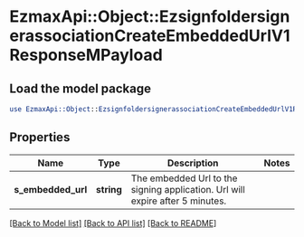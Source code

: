 # EzmaxApi::Object::EzsignfoldersignerassociationCreateEmbeddedUrlV1ResponseMPayload

## Load the model package
```perl
use EzmaxApi::Object::EzsignfoldersignerassociationCreateEmbeddedUrlV1ResponseMPayload;
```

## Properties
Name | Type | Description | Notes
------------ | ------------- | ------------- | -------------
**s_embedded_url** | **string** | The embedded Url to the signing application.    Url will expire after 5 minutes.   | 

[[Back to Model list]](../README.md#documentation-for-models) [[Back to API list]](../README.md#documentation-for-api-endpoints) [[Back to README]](../README.md)


